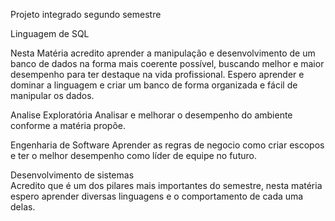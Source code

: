 Projeto integrado segundo semestre

Linguagem de SQL 

  Nesta Matéria acredito aprender a manipulação e desenvolvimento de um banco de dados na forma mais coerente possível, buscando melhor e maior desempenho para ter destaque na vida profissional.
Espero aprender e dominar a linguagem e criar um banco de forma organizada e fácil de manipular os dados.

Analise Exploratória
 Analisar e melhorar o desempenho do ambiente conforme a matéria propõe.

Engenharia de Software
Aprender as regras de negocio como criar escopos e ter o melhor desempenho como líder de equipe no futuro.

Desenvolvimento de sistemas  
 Acredito que é um dos pilares mais importantes do semestre, nesta matéria espero aprender diversas linguagens e o comportamento de cada uma delas.
